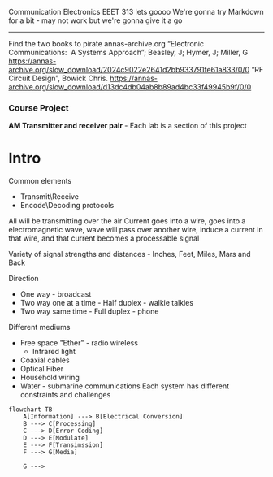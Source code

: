 Communication Electronics EEET 313 lets goooo
We're gonna try Markdown for a bit - may not work but we're gonna give it a go

___
Find the two books to pirate
annas-archive.org
“Electronic Communications:  A Systems Approach”; Beasley, J; Hymer, J; Miller, G 
https://annas-archive.org/slow_download/2024c9022e2641d2bb933791fe61a833/0/0
“RF Circuit Design”, Bowick Chris.
https://annas-archive.org/slow_download/d13dc4db04ab8b89ad4bc33f49945b9f/0/0
### Course Project
**AM Transmitter and receiver pair** - Each lab is a section of this project

# Intro
Common elements
- Transmit\Receive
- Encode\Decoding protocols

All will be transmitting over the air
Current goes into a wire, goes into a electromagnetic wave, wave will pass over another wire, induce a current in that wire, and that current becomes a processable signal

Variety of signal strengths and distances - Inches, Feet, Miles, Mars and Back

Direction
- One way - broadcast
- Two way one at a time - Half duplex - walkie talkies
- Two way same time - Full duplex - phone

Different mediums
- Free space "Ether" - radio wireless
	- Infrared light
- Coaxial cables
- Optical Fiber
- Household wiring
- Water - submarine communications
Each system has different constraints and challenges

``` mermaid
flowchart TB
	A[Information] ---> B[Electrical Conversion] 
	B ---> C[Processing]
	C ---> D[Error Coding] 
	D ---> E[Modulate] 
	E ---> F[Transimssion] 
	F ---> G[Media]
	
	G --->
``` 
